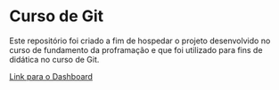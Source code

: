 # Curso de Git
Este repositório foi criado a fim de hospedar o projeto desenvolvido no curso de fundamento da proframação e que foi utilizado para fins de didática no curso de Git.

[Link para o Dashboard](https://biazotogabriel-curso-git-app-di5yzx.streamlit.app/)
